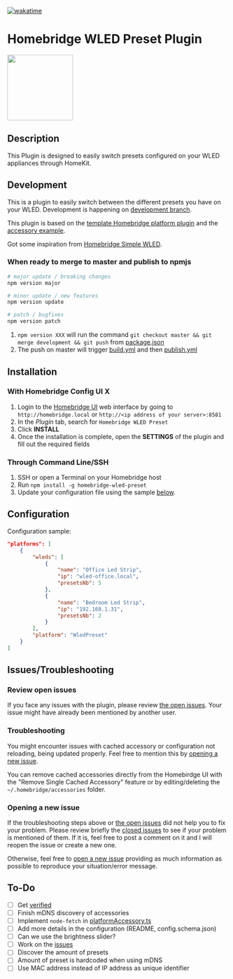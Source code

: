 [![wakatime](https://wakatime.com/badge/github/goodshort/homebridge-wled-preset.svg)](https://wakatime.com/badge/github/goodshort/homebridge-wled-preset)

# Homebridge WLED Preset Plugin

<img src="https://github.com/goodshort/homebridge-wled-preset/blob/master/WIP.png" width="150">

## Description

This Plugin is designed to easily switch presets configured on your WLED appliances through HomeKit.

## Development

This is a plugin to easily switch between the different presets you have on your WLED. Development is happening on [development branch](https://github.com/goodshort/homebridge-wled-preset/tree/development).

This plugin is based on the [template Homebridge platform plugin](https://github.com/homebridge/homebridge-plugin-template/) and the [accessory example](https://github.com/homebridge/homebridge-examples/tree/master/accessory-example-typescript).

Got some inspiration from [Homebridge Simple WLED](https://github.com/jstrausd/homebridge-simple-wled).

### When ready to merge to master and publish to npmjs

```bash
# major update / breaking changes
npm version major

# minor update / new features
npm version update

# patch / bugfixes
npm version patch
```

1. `npm version XXX` will run the command `git checkout master && git merge development && git push` from [package.json](package.json)
2. The push on master will trigger [build.yml](.github/workflows/build.yml) and then [publish.yml](.github/workflows/publish.yml)

## Installation

### With Homebridge Config UI X

1. Login to the [Homebridge UI](https://github.com/oznu/homebridge-config-ui-x) web interface by going to `http://homebridge.local` or `http://<ip address of your server>:8581` 
2. In the *Plugin* tab, search for `Homebridge WLED Preset`
3. Click **INSTALL**
4. Once the installation is complete, open the **SETTINGS** of the plugin and fill out the required fields

### Through Command Line/SSH

1. SSH or open a Terminal on your Homebridge host
2. Run `npm install -g homebridge-wled-preset`
3. Update your configuration file using the sample [below](#configuration).

## Configuration

Configuration sample:

```json
"platforms": [
    {
        "wleds": [
            {
                "name": "Office Led Strip",
                "ip": "wled-office.local",
                "presetsNb": 5
            },
            {
                "name": "Bedroom Led Strip",
                "ip": "192.168.1.31",
                "presetsNb": 2
            }
        ],
        "platform": "WledPreset"
    }
]
```

## Issues/Troubleshooting

### Review open issues

If you face any issues with the plugin, please review [the open issues](https://github.com/goodshort/homebridge-wled-preset/issues). Your issue might have already been mentioned by another user.

### Troubleshooting

You might encounter issues with cached accessory or configuration not reloading, being updated properly. Feel free to mention this by [opening a new issue](https://github.com/goodshort/homebridge-wled-preset/issues/new/choose).

You can remove cached accessories directly from the Homebirdge UI with the "Remove Single Cached Accessory" feature or by editing/deleting the `~/.homebridge/accessories` folder.

### Opening a new issue

If the troubleshooting steps above or [the open issues](https://github.com/goodshort/homebridge-wled-preset/issues) did not help you to fix your problem. Please review briefly the [closed issues](https://github.com/goodshort/homebridge-wled-preset/issues?q=is%3Aissue+is%3Aclosed) to see if your problem is mentioned of them. If it is, feel free to post a comment on it and I will reopen the issue or create a new one.

Otherwise, feel free to [open a new issue](https://github.com/goodshort/homebridge-wled-preset/issues/new/choose) providing as much information as possible to reproduce your situation/error message.

## To-Do
- [ ] Get [verified](https://github.com/homebridge/verified)
- [ ] Finish mDNS discovery of accessories
- [ ] Implement `node-fetch` in [platformAccessory.ts](src/platformAccessory.ts)
- [ ] Add more details in the configuration (README, config.schema.json)
- [ ] Can we use the brightness slider?
- [ ] Work on the [issues](https://github.com/goodshort/homebridge-wled-preset/issues)
- [ ] Discover the amount of presets
- [ ] Amount of preset is hardcoded when using mDNS
- [ ] Use MAC address instead of IP address as unique identifier